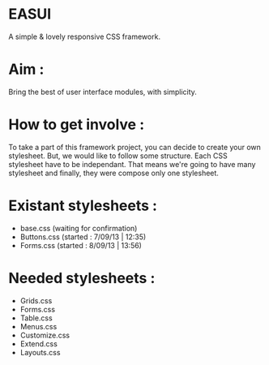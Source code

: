 EASUI
=====

A simple &amp; lovely responsive CSS framework.


# Aim : 
Bring the best of user interface modules, with simplicity.


# How to get involve : 

To take a part of this framework project, you can decide to create your own stylesheet. But, we would like to follow some structure.
Each CSS stylesheet have to be independant. That means we're going to have many stylesheet and finally, they were compose only one stylesheet. 

# Existant stylesheets : 

* base.css (waiting for confirmation)
* Buttons.css (started : 7/09/13 | 12:35)
* Forms.css (started : 8/09/13 | 13:56)

# Needed stylesheets : 

* Grids.css
* Forms.css
* Table.css
* Menus.css
* Customize.css
* Extend.css
* Layouts.css
